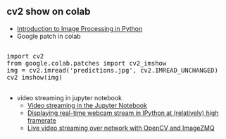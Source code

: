 ## cv2 show on colab
* [Introduction to Image Processing in Python](https://colab.research.google.com/github/xn2333/OpenCV/blob/master/Image_Processing_in_Python_Final.ipynb)
* Google patch in colab
##
<pre>
import cv2
from google.colab.patches import cv2_imshow
img = cv2.imread('predictions.jpg', cv2.IMREAD_UNCHANGED)
cv2_imshow(img)
</pre>
##
* video streaming in jupyter notebook
    * [Video streaming in the Jupyter Notebook](https://towardsdatascience.com/video-streaming-in-the-jupyter-notebook-635bc5809e85)
    * [Displaying real-time webcam stream in IPython at (relatively) high framerate](https://medium.com/@kostal91/displaying-real-time-webcam-stream-in-ipython-at-relatively-high-framerate-8e67428ac522)
    * [Live video streaming over network with OpenCV and ImageZMQ](https://www.pyimagesearch.com/2019/04/15/live-video-streaming-over-network-with-opencv-and-imagezmq/)
